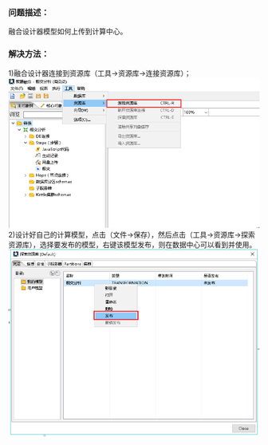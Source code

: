 ### 问题描述： ###

融合设计器模型如何上传到计算中心。


### 解决方法： ###
1)融合设计器连接到资源库（工具->资源库->连接资源库）；  
![](picture/p1.png)  
2)设计好自己的计算模型，点击（文件->保存），然后点击（工具->资源库->探索资源库），选择要发布的模型，右键该模型发布，则在数据中心可以看到并使用。   
![](picture/p2.png)    

